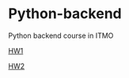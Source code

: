 # Python-backend
Python backend course in ITMO

[HW1](https://github.com/dzaripov/Python-backend/tree/main/HW1)

[HW2](https://github.com/dzaripov/Python-backend/tree/main/lecture_2/hw)
